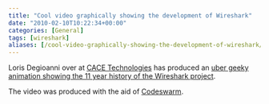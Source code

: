 ```yaml
---
title: "Cool video graphically showing the development of Wireshark"
date: "2010-02-10T10:22:34+00:00"
categories: [General]
tags: [wireshark]
aliases: [/cool-video-graphically-showing-the-development-of-wireshark/]
---
```


Loris Degioanni over at [CACE Technologies](http://www.cacetech.com/) has produced an [uber geeky animation showing the 11 year history of the Wireshark project](https://blog.wireshark.org/2010/02/the-history-of-wireshark-in-3-minutes/).

The video was produced with the aid of [Codeswarm](http://vis.cs.ucdavis.edu/%7Eogawa/codeswarm/).
